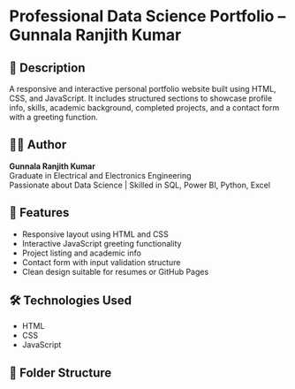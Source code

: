 # Professional Data Science Portfolio – Gunnala Ranjith Kumar

## 📌 Description
A responsive and interactive personal portfolio website built using HTML, CSS, and JavaScript. It includes structured sections to showcase profile info, skills, academic background, completed projects, and a contact form with a greeting function.

## 🧑‍💻 Author
**Gunnala Ranjith Kumar**  
Graduate in Electrical and Electronics Engineering  
Passionate about Data Science | Skilled in SQL, Power BI, Python, Excel

## 🚀 Features
- Responsive layout using HTML and CSS
- Interactive JavaScript greeting functionality
- Project listing and academic info
- Contact form with input validation structure
- Clean design suitable for resumes or GitHub Pages

## 🛠️ Technologies Used
- HTML
- CSS
- JavaScript

## 📂 Folder Structure
